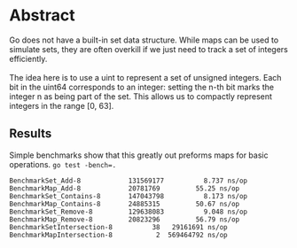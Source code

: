 # Abstract

Go does not have a built-in set data structure. While maps can be used to simulate sets, they are often overkill if we just need to track a set of integers efficiently.
<br/>
<br/>
The idea here is to use a uint to represent a set of unsigned integers. Each bit in the uint64 corresponds to an integer: setting the n-th bit marks the integer n as being part of the set. This allows us to compactly represent integers in the range [0, 63].

## Results

Simple benchmarks show that this greatly out preforms maps for basic operations.
`go test -bench=.`

```plaintext
BenchmarkSet_Add-8            131569177          8.737 ns/op
BenchmarkMap_Add-8            20781769         55.25 ns/op
BenchmarkSet_Contains-8       147043798          8.173 ns/op
BenchmarkMap_Contains-8       24885315         50.67 ns/op
BenchmarkSet_Remove-8         129638083          9.048 ns/op
BenchmarkMap_Remove-8         20823296         56.79 ns/op
BenchmarkSetIntersection-8          38   29161691 ns/op
BenchmarkMapIntersection-8           2  569464792 ns/op
```
